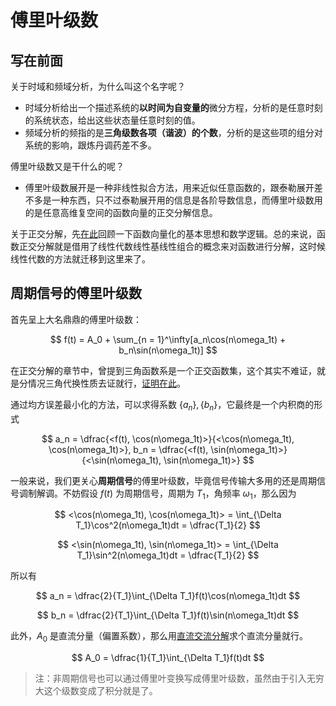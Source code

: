 # 傅里叶级数

## 写在前面

关于时域和频域分析，为什么叫这个名字呢？

* 时域分析给出一个描述系统的**以时间为自变量的**微分方程，分析的是任意时刻的系统状态，给出这些状态量任意时刻的值。
* 频域分析的频指的是**三角级数各项（谐波）的个数**，分析的是这些项的组分对系统的影响，跟炼丹调药差不多。

傅里叶级数又是干什么的呢？

* 傅里叶级数展开是一种非线性拟合方法，用来近似任意函数的，跟泰勒展开差不多是一种东西，只不过泰勒展开用的信息是各阶导数信息，而傅里叶级数用的是任意高维复空间的函数向量的正交分解信息。

关于正交分解，先[在此](../../信号与系统/第一章/信号的运算.md#正交分解)回顾一下函数向量化的基本思想和数学逻辑。总的来说，函数正交分解就是借用了线性代数线性基线性组合的概念来对函数进行分解，这时候线性代数的方法就迁移到这里来了。

## 周期信号的傅里叶级数

首先呈上大名鼎鼎的傅里叶级数：

$$
f(t) = A_0 + \sum_{n = 1}^\infty[a_n\cos(n\omega_1t) + b_n\sin(n\omega_1t)]
$$

在正交分解的章节中，曾提到三角函数系是一个正交函数集，这个其实不难证，就是分情况三角代换性质去证就行，[证明在此](https://zhuanlan.zhihu.com/p/341796771)。

通过均方误差最小化的方法，可以求得系数 $\{a_n\}, \{b_n\}$，它最终是一个内积商的形式

$$
a_n = \dfrac{<f(t), \cos(n\omega_1t)>}{<\cos(n\omega_1t), \cos(n\omega_1t)>}, b_n = \dfrac{<f(t), \sin(n\omega_1t)>}{<\sin(n\omega_1t), \sin(n\omega_1t)>}
$$

一般来说，我们更关心**周期信号**的傅里叶级数，毕竟信号传输大多用的还是周期信号调制解调。不妨假设 $f(t)$ 为周期信号，周期为 $T_1$，角频率 $\omega_1$，那么因为

$$
<\cos(n\omega_1t), \cos(n\omega_1t)> = \int_{\Delta T_1}\cos^2(n\omega_1t)dt = \dfrac{T_1}{2}
$$

$$
<\sin(n\omega_1t), \sin(n\omega_1t)> = \int_{\Delta T_1}\sin^2(n\omega_1t)dt = \dfrac{T_1}{2}
$$

所以有

$$
a_n = \dfrac{2}{T_1}\int_{\Delta T_1}f(t)\cos(n\omega_1t)dt
$$

$$
b_n = \dfrac{2}{T_1}\int_{\Delta T_1}f(t)\sin(n\omega_1t)dt
$$

此外，$A_0$ 是直流分量（偏置系数），那么用[直流交流分解](../../信号与系统/第一章/信号的运算.md#直流分量和交流分量)求个直流分量就行。

$$
A_0 = \dfrac{1}{T_1}\int_{\Delta T_1}f(t)dt
$$

> 注：非周期信号也可以通过傅里叶变换写成傅里叶级数，虽然由于引入无穷大这个级数变成了积分就是了。